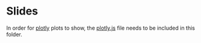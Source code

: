 # Slides

In order for [plotly](https://plot.ly/) plots to show, the [plotly.js](https://cdn.plot.ly/plotly-latest.min.js) file needs to be included in this folder.